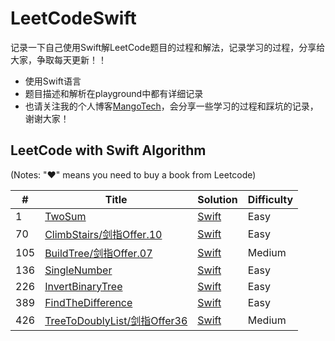 # LeetCodeSwift

记录一下自己使用Swift解LeetCode题目的过程和解法，记录学习的过程，分享给大家，争取每天更新！！

- 使用Swift语言
- 题目描述和解析在playground中都有详细记录
- 也请关注我的个人博客[MangoTech](http://www.baronzhang107.xyz/)，会分享一些学习的过程和踩坑的记录，谢谢大家！

## LeetCode with Swift Algorithm

(Notes: "&hearts;" means you need to buy a book from Leetcode)


| # | Title | Solution | Difficulty |
|---| ----- | -------- | ---------- |
|1|[TwoSum](https://leetcode-cn.com/problems/two-sum/) | [Swift](./Solution/P1.TwoSum/twoSum.playground)|Easy|
|70|[ClimbStairs/剑指Offer.10](https://leetcode-cn.com/problems/climbing-stairs/) | [Swift](./Solution/P70.ClimbStairs.剑指Offer10/climbStairs.playground)|Easy|
|105|[BuildTree/剑指Offer.07](https://leetcode-cn.com/problems/construct-binary-tree-from-preorder-and-inorder-traversal/) | [Swift](./Solution/P105.BuildTree.剑指Offer07/buildTree.playground)|Medium|
|136|[SingleNumber](https://leetcode-cn.com/problems/single-number/) | [Swift](./Solution/P136.SingleNumber/singleNumber.playground)|Easy|
|226|[InvertBinaryTree](https://leetcode-cn.com/problems/invert-binary-tree/) | [Swift](./Solution/P226.InvertTree/invertTree.playground)|Easy|
|389|[FindTheDifference](https://leetcode-cn.com/problems/find-the-difference/) | [Swift](./Solution/P389.FindTheDifference/findTheDifference.playground)|Easy|
|426|[TreeToDoublyList/剑指Offer36](https://leetcode-cn.com/problems/er-cha-sou-suo-shu-yu-shuang-xiang-lian-biao-lcof/) | [Swift](./Solution/P426.TreeToDoublyList.剑指Offer36/treeToDoublyList.playground)|Medium|

